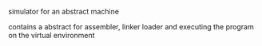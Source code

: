 simulator for an abstract machine

contains a abstract for assembler, linker loader and executing the program
on the virtual environment
